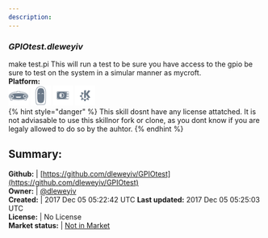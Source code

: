 ```yaml
---
description: 
---
```


### _GPIOtest.dleweyiv_  
make test.pi
This will run a test to be sure you have access to the gpio be sure to test on the system in a simular manner as mycroft.  
**Platform:**  
 ![Mark I](../.gitbook/assets/mark-1-icon.png)  ![Mark II](../.gitbook/assets/mark-2-icon.png)  ![Picroft](../.gitbook/assets/picroft-icon.png)  ![plasmoid](../.gitbook/assets/kde.png)   
{% hint style="danger" %}
This skill dosnt have any license attatched. It is not adviasable to use this skillnor fork or clone, as you dont know if you are legaly allowed to do so by the auhtor.
{% endhint %}
  
## Summary:  
**Github:** | [https://github.com/dleweyiv/GPIOtest](https://github.com/dleweyiv/GPIOtest)  
**Owner:** | [@dleweyiv](https://github.com/dleweyiv)  
**Created:** | 2017 Dec 05 05:22:42 UTC  **Last updated:** 2017 Dec 05 05:25:03 UTC  
**License:** | No License  
**Market status:** | [Not in Market](https://market.mycroft.ai/skill/)  
